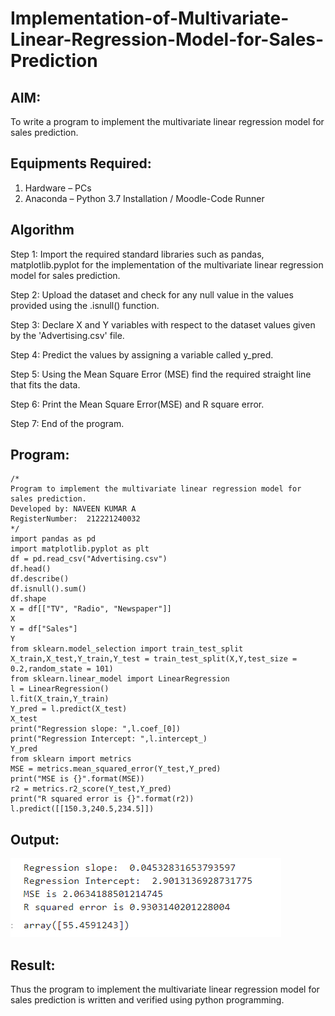 # Implementation-of-Multivariate-Linear-Regression-Model-for-Sales-Prediction

## AIM:
To write a program to implement the multivariate linear regression model for sales prediction.

## Equipments Required:
1. Hardware – PCs
2. Anaconda – Python 3.7 Installation / Moodle-Code Runner

## Algorithm

Step 1:
Import the required standard libraries such as pandas, matplotlib.pyplot for the implementation of the multivariate linear regression model for sales prediction.

Step 2:
Upload the dataset and check for any null value in the values provided using the .isnull() function.

Step 3:
Declare X and Y variables with respect to the dataset values given by the 'Advertising.csv' file.

Step 4:
Predict the values by assigning a variable called y_pred.

Step 5:
Using the Mean Square Error (MSE) find the required straight line that fits the data.

Step 6:
Print the Mean Square Error(MSE) and R square error.

Step 7:
End of the program.

## Program:
```
/*
Program to implement the multivariate linear regression model for sales prediction.
Developed by: NAVEEN KUMAR A
RegisterNumber:  212221240032
*/
import pandas as pd
import matplotlib.pyplot as plt
df = pd.read_csv("Advertising.csv")
df.head()
df.describe()
df.isnull().sum()
df.shape
X = df[["TV", "Radio", "Newspaper"]]
X
Y = df["Sales"]
Y
from sklearn.model_selection import train_test_split
X_train,X_test,Y_train,Y_test = train_test_split(X,Y,test_size = 0.2,random_state = 101)
from sklearn.linear_model import LinearRegression
l = LinearRegression()
l.fit(X_train,Y_train)
Y_pred = l.predict(X_test)
X_test
print("Regression slope: ",l.coef_[0])
print("Regression Intercept: ",l.intercept_)
Y_pred
from sklearn import metrics
MSE = metrics.mean_squared_error(Y_test,Y_pred)
print("MSE is {}".format(MSE))
r2 = metrics.r2_score(Y_test,Y_pred)
print("R squared error is {}".format(r2))
l.predict([[150.3,240.5,234.5]])

```

## Output:
![multivariate linear regression model for sales prediction](out1.png)


## Result:
Thus the program to implement the multivariate linear regression model for sales prediction is written and verified using python programming.
